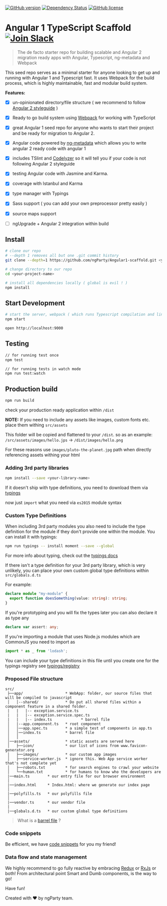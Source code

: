 [![GitHub version](https://badge.fury.io/gh/ngParty%2FAngular1-scaffold.svg)](https://badge.fury.io/gh/ngParty%2FAngular1-scaffold) 
[![Dependency Status](https://david-dm.org/ngParty/Angular1-scaffold.svg)](https://david-dm.org/ngParty/Angular1-scaffold)
[![GitHub license](https://img.shields.io/badge/license-MIT-blue.svg)](https://raw.githubusercontent.com/ngParty/Angular1-scaffold/master/LICENSE)

# Angular 1 TypeScript Scaffold [![Join Slack](https://img.shields.io/badge/slack-join-brightgreen.svg)](https://ngparty.herokuapp.com)

> The de facto starter repo for building scalable and Angular 2 migration ready apps with Angular, Typescript, ng-metadata and Webpack

This seed repo serves as a minimal starter for anyone looking to get up and running with Angular 1 and Typescript fast.
It uses Webpack for the build process, which is highly maintainable, fast and modular build system.

**Features:**

- [x] un-opinionated directory/file structure ( we recommend to follow [Angular 2 styleguide](https://angular.io/styleguide) )
- [x] Ready to go build system using [Webpack](https://webpack.github.io/) for working with TypeScript
- [x] great Angular 1 seed repo for anyone who wants to start their project and be ready for migration to Angular 2.
- [x] Angular code powered by [ng-metadata](https://github.com/ngParty/ng-metadata) which allows you to write angular 2 ready code with angular 1
- [x] includes TSlint and [Codelyzer](https://github.com/mgechev/codelyzer) so it will tell you if your code is not following Angular 2 styleguide 
- [x] testing Angular code with Jasmine and Karma.
- [x] coverage with Istanbul and Karma
- [x] type manager with Typings
- [x] Sass support ( you can add your own preprocessor pretty easily )
- [x] source maps support
- [ ] ngUpgrade + Angular 2 integration within build


## Install

```bash
# clone our repo
# --depth 1 removes all but one .git commit history
git clone --depth=1 https://github.com/ngParty/Angular1-scaffold.git <your-project-name>

# change directory to our repo
cd <your-project-name>

# install all dependencies locally ( global is evil ! )
npm install
```

## Start Development

```bash
# start the server, webpack ( which runs Typescript compilation and linting with TSlint and Codelyzer )
npm start

open http://localhost:9000
```

## Testing

```bash
// for running test once
npm test

// for running tests in watch mode
npm run test:watch
```

## Production build

```bash
npm run build
```

check your production ready application within `/dist` 

**NOTE:** 
If you need to include any assets like images, custom fonts etc. place them withing `src/assets`

This folder will be copied and flattened to your `/dist`. so as an example:
`/src/assets/images/hello.jps` -> `/dist/images/hello.png`

For these reasons use `images/pluto-the-planet.jpg` path when directly referencing assets withing your html 


### Adding 3rd party libraries

```bash
npm install --save <your-library-name>
```

If it doesn't ship with type definitions, you need to download them via [typings](#customtypedefinitions) 

now just `import` what you need via `es2015` module syntax

### Custom Type Definitions

When including 3rd party modules you also need to include the type definition for the module if they don't provide one within the module. 
You can install it with typings:

```bash
npm run typings -- install moment --save --global
```

For more info about typing, check out the [typings docs](https://github.com/typings/typings) 

If there isn't a type definition for your 3rd party library, which is very unlikely, you can place your own custom global type definitions within `src/globals.d.ts`

For example:

```typescript
declare module "my-module" {
  export function doesSomething(value: string): string;
}
```

If you're prototyping and you will fix the types later you can also declare it as type any

```typescript
declare var assert: any;
```

If you're importing a module that uses Node.js modules which are CommonJS you need to import as

```typescript
import * as _ from 'lodash';
```

You can include your type definitions in this file until you create one for the typings registry see [typings/registry](https://github.com/typings/registry)

### Proposed File structure

```
src/
 ├──app/                   * WebApp: folder, our source files that will be compiled to javascript
 │   │--shared/            * Do put all shared files within a component feature in a shared folder.
 |   |   |-- exception.service.ts
 |   |   |-- exception.service.spec.ts
 |   |   |-- index.ts             * barrel file
 │   |--app.component.ts   * root component
 │   │──app.spec.ts        * a simple test of components in app.ts
 │   │──index.ts           * barrel file 
 │   │
 │──assets/                * static assets are served here
 │   ├──icon/              * our list of icons from www.favicon-generator.org
 │   ├──images/            * our custom app images
 │   ├──service-worker.js  * ignore this. Web App service worker that's not complete yet
 │   ├──robots.txt         * for search engines to crawl your website
 │   └──human.txt          * for humans to know who the developers are
 |──main.ts        * our entry file for our browser environment
 │   
 |──index.html     * Index.html: where we generate our index page
 │   
 |──polyfills.ts   * our polyfills file
 │   
 |──vendor.ts      * our vendor file
 |
 |──globals.d.ts   * our custom global type definitions
```

> What is a [barrel file](https://angular.io/styleguide#!#create-and-import-barrels) ?

### Code snippets

Be efficient, we have [code snippets](https://github.com/ngParty/jetbrains-angular1-snippets) for you my friend!

### Data flow and state management

We highly recommend to go fully reactive by embracing [Redux](https://github.com/angular-redux/ng-redux) or [RxJs](http://reactivex.io/rxjs/) or both! 
From architectural point Smart and Dumb components, is the way to go!

Have fun!


Created with &#10084; by ngParty team.

